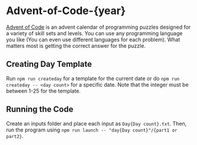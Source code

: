 # Advent-of-Code-{year}
[Advent of Code](https://adventofcode.com/{year}) is an advent calendar of programming puzzles designed for a variety of skill sets and levels. You can use any programming language you like (You can even use different languages for each problem). What matters most is getting the correct answer for the puzzle.

## Creating Day Template
Run `npm run createday` for a template for the current date or do `npm run createday -- <day count>` for a specific date. Note that the integer must be between 1-25 for the template.

## Running the Code
Create an inputs folder and place each input as `Day{Day count}.txt`. Then, run the program using `npm run launch -- "day{Day count}"/{part1 or part2}`.
